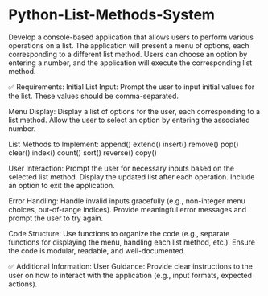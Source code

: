 # Python-List-Methods-System

Develop a console-based application that allows users to perform various operations on a list. The application will present a menu of options, each corresponding to a different list method. Users can choose an option by entering a number, and the application will execute the corresponding list method.

✅ Requirements:
Initial List Input:
Prompt the user to input initial values for the list. These values should be comma-separated.

Menu Display:
Display a list of options for the user, each corresponding to a list method. Allow the user to select an option by entering the associated number.

List Methods to Implement:
append()
extend()
insert()
remove()
pop()
clear()
index()
count()
sort()
reverse()
copy()

User Interaction:
Prompt the user for necessary inputs based on the selected list method.
Display the updated list after each operation.
Include an option to exit the application.

Error Handling:
Handle invalid inputs gracefully (e.g., non-integer menu choices, out-of-range indices).
Provide meaningful error messages and prompt the user to try again.

Code Structure:
Use functions to organize the code (e.g., separate functions for displaying the menu, handling each list method, etc.).
Ensure the code is modular, readable, and well-documented.

✅ Additional Information:
User Guidance: Provide clear instructions to the user on how to interact with the application (e.g., input formats, expected actions).
